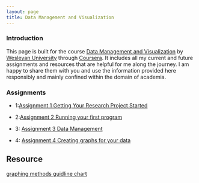 ```yaml
---
layout: page
title: Data Management and Visualization
---
```


### Introduction

This page is built for the course [Data Management and Visualization](https://www.coursera.org/learn/data-visualization) by [Wesleyan University](http://www.wesleyan.edu/) through [Coursera](https://www.coursera.org/). It includes all my current and future assignments and resources that are helpful for me along the journey. I am happy to share them with you and use the information provided here responsibly and mainly confined within the domain of academia.  


### Assignments

* 1:[Assignment 1 Getting Your Research Project Started](http://jizongl.github.io/data%20science/2015/09/19/Data-Management-Assignment1/)

* 2:[Assignment 2 Running your first program](http://jizongl.github.io/data%20science/2015/09/27/pythonhomework/)

* 3: [Assignment 3 Data Management](http://jizongl.github.io/data%20science/2015/10/04/Data-Management-Assignment3/)

* 4: [Assignment 4 Creating graphs for your data](http://jizongl.github.io/data%20science/2015/10/11/assignment4-creating-graph/)


## Resource

[graphing methods guidline chart](https://d396qusza40orc.cloudfront.net/phoenixassets/data-management-visualization/Graphing_Flowchart_for_Printing.png)

